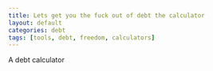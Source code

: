 ```yaml
---
title: Lets get you the fuck out of debt the calculator
layout: default
categories: debt
tags: [tools, debt, freedom, calculators]
---
```

A debt calculator
